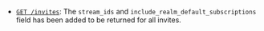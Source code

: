 * [`GET /invites`](/api/get-invites): The `stream_ids` and
  `include_realm_default_subscriptions` field has been added
  to be returned for all invites.
